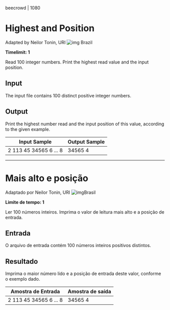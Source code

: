 beecrowd | 1080

# Highest and Position

Adapted by Neilor Tonin, URI ![img](https://resources.beecrowd.com.br/gallery/images/flags/br.gif) Brazil

**Timelimit: 1**

Read 100 integer numbers. Print the highest read value and the input position.

## Input

The input file contains 100 distinct positive integer numbers.

## Output

Print the highest number read and the input position of this value, according to the given example.

| Input Sample           | Output Sample |
| ---------------------- | ------------- |
| 2 113 45 34565 6 ... 8 | 34565 4       |

____________

# Mais alto e posição

Adaptado por Neilor Tonin, URI ![img](https://resources.beecrowd.com.br/gallery/images/flags/br.gif)Brasil

**Limite de tempo: 1**

Ler 100 números inteiros. Imprima o valor de leitura mais alto e a posição de entrada.

## Entrada

O arquivo de entrada contém 100 números inteiros positivos distintos.

## Resultado

Imprima o maior número lido e a posição de entrada deste valor, conforme o exemplo dado.

| Amostra de Entrada     | Amostra de saída |
| ---------------------- | ---------------- |
| 2 113 45 34565 6 ... 8 | 34565 4          |
